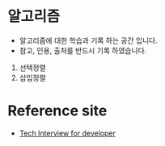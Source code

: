 # 알고리즘
 * 알고리즘에 대한 학습과 기록 하는 공간 입니다.
 * 참고, 인용, 출처를 반드시 기록 하였습니다.

1. 선택정렬
2. 삽입정렬


# Reference site 
 * [Tech Interview for developer](https://gyoogle.dev/blog/algorithm/Insertion%20Sort.html)
